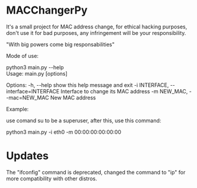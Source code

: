# MACChangerPy
It's a small project for MAC address change, for ethical hacking purposes, don't use it for bad purposes, any infringement will be your responsibility.

"With big powers come big responsabilities"

Mode of use:

python3 main.py --help                                  
Usage: main.py [options]

Options:
  -h, --help show this help message and exit
  -i INTERFACE, --interface=INTERFACE Interface to change its MAC address
  -m NEW_MAC, --mac=NEW_MAC New MAC address
                                      
                                      
Example:

use comand su to be a superuser, after this, use this command:

python3 main.py -i eth0 -m 00:00:00:00:00:00


# Updates

The "ifconfig" command is deprecated, changed the command to "ip" for more compatibility with other distros.
